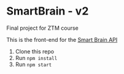 # SmartBrain - v2
Final project for ZTM course

This is the front-end for the [Smart Brain API](https://github.com/boostup/smart-brain-express-api/blob/master/README.md)

1. Clone this repo
2. Run `npm install`
3. Run `npm start`
